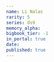 ```yaml
---
name: Li Nalas
rarity: 5
series: ds9
memory_alpha:
bigbook_tier: -1
in_portal: true
date:
published: true
---
```



